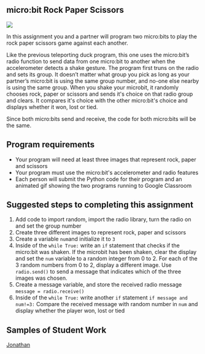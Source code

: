 micro:bit Rock Paper Scissors
--------------------
![](RockPaperScissors2.gif)   

In this assignment you and a partner will program two micro:bits to play the rock paper scissors game against each another.

Like the previous teleporting duck program, this one uses the micro:bit’s radio function to send data from one micro:bit to another when the accelerometer detects a shake gesture. The program first truns on the radio and sets its group. It doesn’t matter what group you pick as long as your partner’s micro:bit is using the same group number, and no-one else nearby is using the same group. When you shake your microbit, it randomly chooses rock, paper or scissors and sends it's choice on that radio group and clears. It compares it's choice with the other micro:bit's choice and displays whether it won, lost or tied.

Since both micro:bits send and receive, the code for both micro:bits will be the same.

Program requirements
-----------------
* Your program will need at least three images that represent rock, paper and scissors
* Your program must use the micro:bit's accelerometer and radio features
* Each person will submit the Python code for their program and an animated gif showing the two programs running to Google Classroom

Suggested steps to completing this assignment
----------
1. Add code to import random, import the radio library, turn the radio on and set the group number
2. Create three different images to represent rock, paper and scissors
3. Create a variable `num`and initialize it to `3`
4. Inside of the `while True:` write an `if` statement that checks if the micro:bit was shaken. If the microbit has been shaken, clear the display and set the `num` variable to a random integer from 0 to 2. For each of the 3 random numbers from 0 to 2, display a different image. Use `radio.send()` to send a message that indicates which of the three images was chosen.
5. Create a message variable, and store the received radio message `message = radio.receive()`
6. Inside of the `while True:` write another `if` statement `if message and num!=3:` Compare the received message with random number in `num` and display whether the player won, lost or tied

Samples of Student Work
----------
[Jonathan](JonathanRockPaperScissors.gif)   
